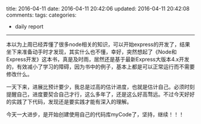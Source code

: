 title: 2016-04-11
date: 2016-04-11 20:42:06
updated: 2016-04-11 20:42:08
comments: 
tags:
categories:
- daily report

---

本以为上周已经弄懂了很多node相关的知识，可以开始express的开发了，结果坐下来准备动手时才发现，其实什么也不懂，幸好，突然想起了《Node和Express开发》这本书，真是及时雨，居然还是基于最新Express大版本4.x开发的，有效减小了学习的障碍，因为书中的例子，基本上都是可以正常运行而不需要修改什么。

一天下来，进展比预计要少，我总是过高的估计进度，也就是估计自己。必须时刻提醒自己，进度要契合自己才行，这么多年了，还是这么好高骛远。不过今天好好的实践了下代码，发现还是要实践才能有深入的理解。

今天一大进步，是开始创建使用自己的代码库myCode了，坚持，继续！！！